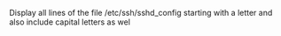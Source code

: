 Display all lines of the file /etc/ssh/sshd_config starting with a letter and also include capital letters as wel
